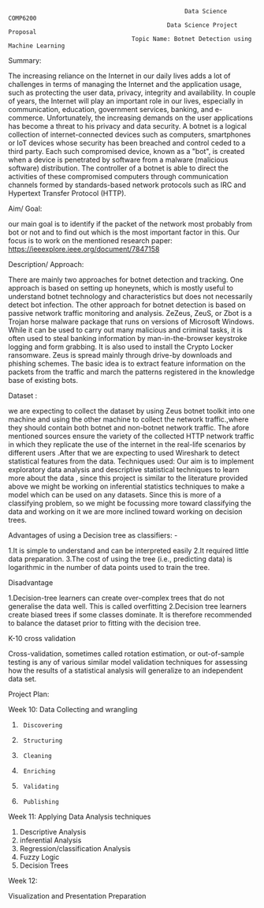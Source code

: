                                                       Data Science COMP6200
                                                 Data Science Project Proposal
                                       Topic Name: Botnet Detection using Machine Learning
Summary:

The increasing reliance on the Internet in our daily lives adds a lot of challenges in terms of managing the Internet and the application usage, such as protecting the user data, privacy, integrity and availability. In couple of years, the Internet will play an important role in our lives, especially in communication, education, government services, banking, and e-commerce. Unfortunately, the increasing demands on the user applications has become a threat to his privacy and data security.
A botnet is a logical collection of internet-connected devices such as computers, smartphones or IoT devices whose security has been breached and control ceded to a third party. Each such compromised device, known as a "bot", is created when a device is penetrated by software from a malware (malicious software) distribution. The controller of a botnet is able to direct the activities of these compromised computers through communication channels formed by standards-based network protocols such as IRC and Hypertext Transfer Protocol (HTTP).

Aim/ Goal:

our main goal is to identify if the packet of the network most probably from bot or not and to find out which is the most important factor in this. Our focus is to work on the mentioned research paper: https://ieeexplore.ieee.org/document/7847158

Description/ Approach:

There are mainly two approaches for botnet detection and tracking. One approach is based on setting up honeynets, which is mostly useful to understand botnet technology and characteristics but does not necessarily detect bot infection. The other approach for botnet detection is based on passive network traffic monitoring and analysis. 
ZeZeus, ZeuS, or Zbot is a Trojan horse malware package that runs on versions of Microsoft Windows. While it can be used to carry out many malicious and criminal tasks, it is often used to steal banking information by man-in-the-browser keystroke logging and form grabbing. It is also used to install the Crypto Locker ransomware. Zeus is spread mainly through drive-by downloads and phishing schemes.
The basic idea is to extract feature information on the packets from the traffic and march the patterns registered in the knowledge base of existing bots.

Dataset : 

we are expecting to collect the dataset by using Zeus botnet toolkit into one machine and using the other machine to collect the network traffic.,where they should contain both botnet and non-botnet network traffic. 
The afore mentioned sources ensure the variety of the collected HTTP network traffic in which they replicate the use of the internet in the real-life scenarios by different users .After that we are expecting to used Wireshark to detect statistical features from the data.
Techniques used: 
Our aim is to implement exploratory data analysis and descriptive statistical techniques to learn more about the data , since this project is similar to the literature provided above we might be working on inferential statistics techniques to make a model which can be used on any datasets.
Since this is more of a classifying problem, so we might be focussing more toward classifying the data and working on it we are more inclined toward working on decision trees.

Advantages of using a Decision tree as classifiers: -

1.It is simple to understand and can be interpreted easily
2.It required little data preparation.
3.The cost of using the tree (i.e., predicting data) is logarithmic in the number of data points used to train the tree.

Disadvantage 

1.Decision-tree learners can create over-complex trees that do not generalise the data well. This is called overfitting
2.Decision tree learners create biased trees if some classes dominate. It is therefore recommended to balance the dataset prior to fitting with   the decision tree.

K-10 cross validation

Cross-validation, sometimes called rotation estimation, or out-of-sample testing is any of various similar model validation techniques for assessing how the results of a statistical analysis will generalize to an independent data set.

Project Plan:

Week 10: Data Collecting   and wrangling
1.      Discovering
2.      Structuring
3.      Cleaning
4.      Enriching
5.      Validating
6.      Publishing

Week 11: Applying Data Analysis techniques

1. Descriptive Analysis
2. inferential Analysis
3. Regression/classification Analysis 
4. Fuzzy Logic
5. Decision Trees

Week 12:

Visualization and Presentation Preparation
